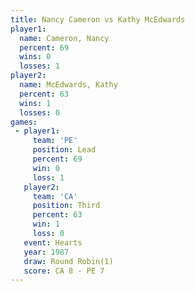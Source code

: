 ```yaml
---
title: Nancy Cameron vs Kathy McEdwards
player1:                
  name: Cameron, Nancy  
  percent: 69           
  wins: 0               
  losses: 1             
player2:                
  name: McEdwards, Kathy
  percent: 63           
  wins: 1               
  losses: 0             
games:
 - player1:        
     team: 'PE'    
     position: Lead
     percent: 69   
     win: 0        
     loss: 1       
   player2:         
     team: 'CA'     
     position: Third
     percent: 63    
     win: 1         
     loss: 0        
   event: Hearts       
   year: 1987          
   draw: Round Robin(1)
   score: CA 8 - PE 7  
---
```

